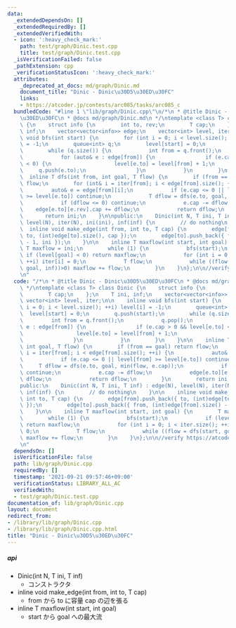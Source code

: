 ```yaml
---
data:
  _extendedDependsOn: []
  _extendedRequiredBy: []
  _extendedVerifiedWith:
  - icon: ':heavy_check_mark:'
    path: test/graph/Dinic.test.cpp
    title: test/graph/Dinic.test.cpp
  _isVerificationFailed: false
  _pathExtension: cpp
  _verificationStatusIcon: ':heavy_check_mark:'
  attributes:
    _deprecated_at_docs: md/graph/Dinic.md
    document_title: "Dinic - Dinic\u30D5\u30ED\u30FC"
    links:
    - https://atcoder.jp/contests/arc085/tasks/arc085_c
  bundledCode: "#line 1 \"lib/graph/Dinic.cpp\"\n/*\n * @title Dinic - Dinic\u30D5\
    \u30ED\u30FC\n * @docs md/graph/Dinic.md\n */\ntemplate <class T> class Dinic\
    \ {\n    struct info {\n        int to, rev;\n        T cap;\n    };\n    T ini,\
    \ inf;\n    vector<vector<info>> edge;\n    vector<int> level, iter;\n\n    inline\
    \ void bfs(int start) {\n        for (int i = 0; i < level.size(); ++i) level[i]\
    \ = -1;\n        queue<int> q;\n        level[start] = 0;\n        q.push(start);\n\
    \        while (q.size()) {\n            int from = q.front();\n            q.pop();\n\
    \            for (auto& e : edge[from]) {\n                if (e.cap > 0 && level[e.to]\
    \ < 0) {\n                    level[e.to] = level[from] + 1;\n               \
    \     q.push(e.to);\n                }\n            }\n        }\n    }\n\n  \
    \  inline T dfs(int from, int goal, T flow) {\n        if (from == goal) return\
    \ flow;\n        for (int& i = iter[from]; i < edge[from].size(); ++i) {\n   \
    \         auto& e = edge[from][i];\n            if (e.cap <= 0 || level[from]\
    \ >= level[e.to]) continue;\n            T dflow = dfs(e.to, goal, min(flow, e.cap));\n\
    \            if (dflow <= 0) continue;\n            e.cap -= dflow;\n        \
    \    edge[e.to][e.rev].cap += dflow;\n            return dflow;\n        }\n \
    \       return ini;\n    }\n\npublic:\n    Dinic(int N, T ini, T inf) : edge(N),\
    \ level(N), iter(N), ini(ini), inf(inf) {\n        // do nothing\n    }\n\n  \
    \  inline void make_edge(int from, int to, T cap) {\n        edge[from].push_back({\
    \ to, (int)edge[to].size(), cap });\n        edge[to].push_back({ from, (int)edge[from].size()\
    \ - 1, ini });\n    }\n\n    inline T maxflow(int start, int goal) {\n       \
    \ T maxflow = ini;\n        while (1) {\n            bfs(start);\n           \
    \ if (level[goal] < 0) return maxflow;\n            for (int i = 0; i < iter.size();\
    \ ++i) iter[i] = 0;\n            T flow;\n            while ((flow = dfs(start,\
    \ goal, inf))>0) maxflow += flow;\n        }\n    }\n};\n\n//verify https://atcoder.jp/contests/arc085/tasks/arc085_c\n\
    \n"
  code: "/*\n * @title Dinic - Dinic\u30D5\u30ED\u30FC\n * @docs md/graph/Dinic.md\n\
    \ */\ntemplate <class T> class Dinic {\n    struct info {\n        int to, rev;\n\
    \        T cap;\n    };\n    T ini, inf;\n    vector<vector<info>> edge;\n   \
    \ vector<int> level, iter;\n\n    inline void bfs(int start) {\n        for (int\
    \ i = 0; i < level.size(); ++i) level[i] = -1;\n        queue<int> q;\n      \
    \  level[start] = 0;\n        q.push(start);\n        while (q.size()) {\n   \
    \         int from = q.front();\n            q.pop();\n            for (auto&\
    \ e : edge[from]) {\n                if (e.cap > 0 && level[e.to] < 0) {\n   \
    \                 level[e.to] = level[from] + 1;\n                    q.push(e.to);\n\
    \                }\n            }\n        }\n    }\n\n    inline T dfs(int from,\
    \ int goal, T flow) {\n        if (from == goal) return flow;\n        for (int&\
    \ i = iter[from]; i < edge[from].size(); ++i) {\n            auto& e = edge[from][i];\n\
    \            if (e.cap <= 0 || level[from] >= level[e.to]) continue;\n       \
    \     T dflow = dfs(e.to, goal, min(flow, e.cap));\n            if (dflow <= 0)\
    \ continue;\n            e.cap -= dflow;\n            edge[e.to][e.rev].cap +=\
    \ dflow;\n            return dflow;\n        }\n        return ini;\n    }\n\n\
    public:\n    Dinic(int N, T ini, T inf) : edge(N), level(N), iter(N), ini(ini),\
    \ inf(inf) {\n        // do nothing\n    }\n\n    inline void make_edge(int from,\
    \ int to, T cap) {\n        edge[from].push_back({ to, (int)edge[to].size(), cap\
    \ });\n        edge[to].push_back({ from, (int)edge[from].size() - 1, ini });\n\
    \    }\n\n    inline T maxflow(int start, int goal) {\n        T maxflow = ini;\n\
    \        while (1) {\n            bfs(start);\n            if (level[goal] < 0)\
    \ return maxflow;\n            for (int i = 0; i < iter.size(); ++i) iter[i] =\
    \ 0;\n            T flow;\n            while ((flow = dfs(start, goal, inf))>0)\
    \ maxflow += flow;\n        }\n    }\n};\n\n//verify https://atcoder.jp/contests/arc085/tasks/arc085_c\n\
    \n"
  dependsOn: []
  isVerificationFile: false
  path: lib/graph/Dinic.cpp
  requiredBy: []
  timestamp: '2021-09-21 09:57:46+09:00'
  verificationStatus: LIBRARY_ALL_AC
  verifiedWith:
  - test/graph/Dinic.test.cpp
documentation_of: lib/graph/Dinic.cpp
layout: document
redirect_from:
- /library/lib/graph/Dinic.cpp
- /library/lib/graph/Dinic.cpp.html
title: "Dinic - Dinic\u30D5\u30ED\u30FC"
---
```

##### api
- Dinic(int N, T ini, T inf)  
    - コンストラクタ  
- inline void make_edge(int from, int to, T cap)  
    - from から to に容量 cap の辺を張る  
- inline T maxflow(int start, int goal)  
    - start から goal への最大流  